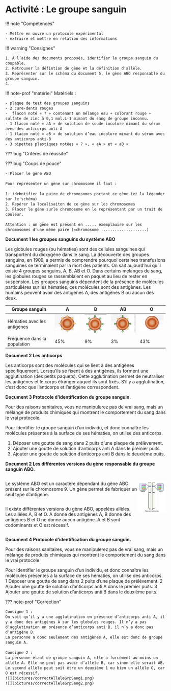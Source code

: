 # Activité : Le groupe sanguin

!!! note "Compétences"

    - Mettre en œuvre un protocole expérimental
    - extraire et mettre en relation des informations  

!!! warning "Consignes"

    1. À l’aide des documents proposés, identifier le groupe sanguin du coupable.
    2. Retrouver la défintion de gène et la définition d'allèle.
    3. Représenter sur le schéma du document 5, le gène ABO responsable du groupe sanguin.
    4. 

!!! note-prof "matériel"
    Matériels : 

    - plaque de test des groupes sanguins
    - 2 cure-dents rouges
    -  flacon noté « ? » contenant un mélange eau + colorant rouge + sulfate de zinc à 0,1 mol.L-1 mimant du sang de groupe inconnu.
    - 1 flacon noté « aA » de solution de soude incolore mimant du sérum avec des anticorps anti-A
    - 1 flacon noté « aB » de solution d’eau incolore mimant du sérum avec des anticorps anti-B
    - 3 pipettes plastiques notées « ? », « aA » et « aB »

    
??? bug "Critères de réussite"

??? bug "Coups de pouce"    

    - Placer le gène ABO
  
    Pour représenter un gène sur chromosome il faut :

    1. idebntifier la paire de chromosomes portant ce gène (et la légender sur le schéma)
    2. Repérer la localisaiton de ce gène sur les chromosomes
    3. Placer le gène surle chromosome en le représentant par un trait de couleur.

    Attention : un gène est présent en ..... exemplauire sur les chromosomes d'une même paire (=chromosome ....................)


**Document 1 les groupes sanguins du système ABO**

Les globules rouges (ou hématies) sont des cellules sanguines qui transportent du dioxygène dans le sang. La découverte des groupes sanguins, en 1909, a permis de comprendre pourquoi certaines transfusions sanguines se terminaient par la mort des patients. On sait aujourd’hui qu’il existe 4 groupes sanguins, A, B, AB et O. 
Dans certains mélanges de sang, les globules rouges se rassemblaient en paquet au lieu de rester en suspension. Les groupes sanguins dépendent de la présence de molécules particulières sur les hématies, ces molécules sont des antigènes. Les humains peuvent avoir des antigènes A, des antigènes B ou aucun des deux.

| Groupe sanguin | A | B | AB | O |
|----------------|---|---|----|---|
| Hématies avec les antigènes |![](pictures/hematiesA.png)|![](pictures/hematiesB.png)|![](pictures/hematiesAB.png)|![](pictures/hematiesO.png)|
| Fréquence dans la population | 45% | 9% | 3% | 43% |




**Document 2 Les anticorps**

Les anticorps sont des molécules qui se lient à des antigènes spécifiquement. Lorsqu’ils se fixent à des antigènes, ils forment une agglutination (des petits paquets). Cette agglutination permet de neutraliser les antigènes et le corps étranger auquel ils sont fixés. S’il y a agglutination, c’est donc que l’anticorps et l’antigène correspondent.

**Document 3 Protocole d’identification du groupe sanguin.**

Pour des raisons sanitaires, vous ne manipulerez pas de vrai sang, mais un mélange de produits chimiques qui montrent le comportement du sang dans le vrai protocole.

Pour identifier le groupe sanguin d’un individu, et donc connaître les molécules présentes à la surface de ses hématies, on utilise des anticorps. 

1. Déposer une goutte de sang dans 2 puits d’une plaque de prélèvement.
2. Ajouter une goutte de solution d’anticorps anti A dans le premier puits.
3. Ajouter une goutte de solution d’anticorps anti B dans le deuxième puits.



**Document 2 Les différentes versions du gène responsable du groupe sanguin ABO.**

<div markdown style="display:flex; flex-direction:row;">
<div markdown style="display:flex; flex-direction:column;">

Le système ABO est un caractère dépendant du gène ABO présent sur le chromosome 9. Un gène permet de fabriquer un seul type d’antigène. 

Il existe différentes versions du gène ABO, appelées allèles.
Les allèles A, B et O. A donne des antigènes A, B donne des antigènes B et O ne donne aucun antigène. A et B sont codominants et O est récessif.
</div>
<div markdown style="display:flex; flex-direction:column;">

![](pictures/allelesABO.png)


</div>

</div>





**Document 4 Protocole d’identification du groupe sanguin.**

Pour des raisons sanitaires, vous ne manipulerez pas de vrai sang, mais un mélange de produits chimiques qui montrent le comportement du sang dans le vrai protocole.

Pour identifier le groupe sanguin d’un individu, et donc connaître les molécules présentes à la surface de ses hématies, on utilise des anticorps. 1 Déposer une goutte de sang dans 2 puits d’une plaque de prélèvement. 2 Ajouter une goutte de solution d’anticorps anti A dans le premier puits. 3 Ajouter une goutte de solution d’anticorps anti B dans le deuxième puits.



??? note-prof "Correction"

    Consigne 1 :
    On voit qu’il y a une agglutination en présence d’anticorps anti A, il y a donc des antigènes A sur les globules rouges. Il n’y a pas d’agglutination en présence d’anticorps anti B, il n’y a donc pas d’antigène B.
    La personne a donc seulement des antigènes A, elle est donc de groupe sanguin A.

    Consigne 2 :
    La personne étant de groupe sanguin A, elle a forcément au moins un allèle A. Elle ne peut pas avoir d’allèle B, car sinon elle serait AB. Le second allèle peut soit être un deuxième 1 ou bien un allèle O, car O est récessif.
    ![](pictures/correctAlleleGrpSang1.png)
    ![](pictures/correctAlleleGrpSang2.png)
